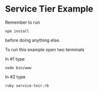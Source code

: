 # Service Tier Example
Remember to run 
```
npm install
```
before doing anything else.

To run this example open two terminals

In #1 type
```
node bin/www
```
In #2 type
```
ruby service-teir.rb
```
